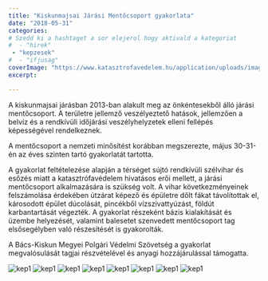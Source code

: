 ```yaml
---
title: "Kiskunmajsai Járási Mentőcsoport gyakorlata"
date: "2018-05-31"
categories:
# Szedd ki a hashtaget a sor elejerol hogy aktivald a kategoriat
#  - "hirek"
 - "kepzesek"
#  - "ifjusag"
coverImage: "https://www.katasztrofavedelem.hu/application/uploads/images/header/767934.jpg"
excerpt: 

---
```

A kiskunmajsai járásban 2013-ban alakult meg az önkéntesekből álló járási mentőcsoport. A területre jellemző veszélyeztető hatások, jellemzően a belvíz és a rendkívüli időjárási veszélyhelyzetek elleni fellépés képességével rendelkeznek.

A mentőcsoport a nemzeti minősítést korábban megszerezte, május 30-31-én az éves szinten tartó gyakorlatát tartotta.

A gyakorlat feltételezése alapján a térséget sújtó rendkívüli szélvihar és esőzés miatt a katasztrófavédelem hivatásos erői mellett, a járási mentőcsoport alkalmazására is szükség volt. A vihar következményeinek felszámolása érdekében útzárat képező és épületre dőlt fákat távolítottak el, károsodott épület dúcolását, pincékből vízszivattyúzást, földút karbantartását végezték. A gyakorlat részeként bázis kialakítását és üzembe helyezését, valamint balesetet szenvedett mentőcsoport tag elsősegélyben való részesítését is gyakorolták.

A Bács-Kiskun Megyei Polgári Védelmi Szövetség a gyakorlat megvalósulását tagjai részvételével és anyagi hozzájárulással támogatta.

![kep1](/images/404514.jpeg)
![kep1](/images/404515.jpeg)
![kep1](/images/404516.jpeg)
![kep1](/images/404517.jpeg)
![kep1](/images/404518.jpeg)
![kep1](/images/404519.jpeg)
![kep1](/images/404520.jpeg)
![kep1](/images/404521.jpeg)